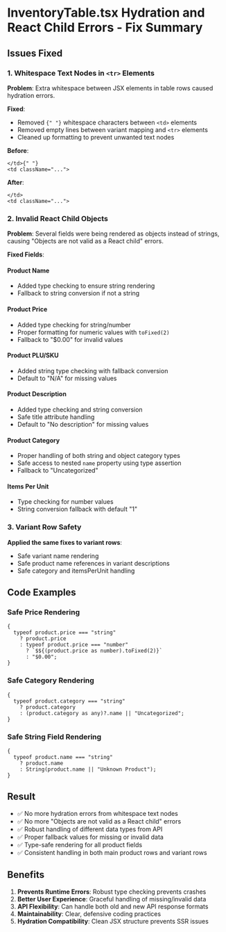 # InventoryTable.tsx Hydration and React Child Errors - Fix Summary

## Issues Fixed

### 1. **Whitespace Text Nodes in `<tr>` Elements**

**Problem**: Extra whitespace between JSX elements in table rows caused hydration errors.

**Fixed**:

- Removed `{" "}` whitespace characters between `<td>` elements
- Removed empty lines between variant mapping and `<tr>` elements
- Cleaned up formatting to prevent unwanted text nodes

**Before**:

```tsx
</td>{" "}
<td className="...">
```

**After**:

```tsx
</td>
<td className="...">
```

### 2. **Invalid React Child Objects**

**Problem**: Several fields were being rendered as objects instead of strings, causing "Objects are not valid as a React child" errors.

**Fixed Fields**:

#### Product Name

- Added type checking to ensure string rendering
- Fallback to string conversion if not a string

#### Product Price

- Added type checking for string/number
- Proper formatting for numeric values with `toFixed(2)`
- Fallback to "$0.00" for invalid values

#### Product PLU/SKU

- Added string type checking with fallback conversion
- Default to "N/A" for missing values

#### Product Description

- Added type checking and string conversion
- Safe title attribute handling
- Default to "No description" for missing values

#### Product Category

- Proper handling of both string and object category types
- Safe access to nested `name` property using type assertion
- Fallback to "Uncategorized"

#### Items Per Unit

- Type checking for number values
- String conversion fallback with default "1"

### 3. **Variant Row Safety**

**Applied the same fixes to variant rows**:

- Safe variant name rendering
- Safe product name references in variant descriptions
- Safe category and itemsPerUnit handling

## Code Examples

### Safe Price Rendering

```tsx
{
  typeof product.price === "string"
    ? product.price
    : typeof product.price === "number"
      ? `$${(product.price as number).toFixed(2)}`
      : "$0.00";
}
```

### Safe Category Rendering

```tsx
{
  typeof product.category === "string"
    ? product.category
    : (product.category as any)?.name || "Uncategorized";
}
```

### Safe String Field Rendering

```tsx
{
  typeof product.name === "string"
    ? product.name
    : String(product.name || "Unknown Product");
}
```

## Result

- ✅ No more hydration errors from whitespace text nodes
- ✅ No more "Objects are not valid as a React child" errors
- ✅ Robust handling of different data types from API
- ✅ Proper fallback values for missing or invalid data
- ✅ Type-safe rendering for all product fields
- ✅ Consistent handling in both main product rows and variant rows

## Benefits

1. **Prevents Runtime Errors**: Robust type checking prevents crashes
2. **Better User Experience**: Graceful handling of missing/invalid data
3. **API Flexibility**: Can handle both old and new API response formats
4. **Maintainability**: Clear, defensive coding practices
5. **Hydration Compatibility**: Clean JSX structure prevents SSR issues

